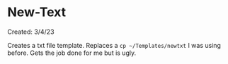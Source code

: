 # New-Text

Created: 3/4/23

Creates a txt file template.
Replaces a `cp ~/Templates/newtxt` I was using before.
Gets the job done for me but is ugly. 
